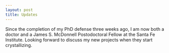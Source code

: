 ```yaml
---
layout: post
title: Updates
---
```


Since the completion of my PhD defense three weeks ago, I am now both a doctor and a James S. McDonnell Postodoctoral Fellow at the Santa Fe Institute. Looking forward to discuss my new projects when they start crystallizing.
